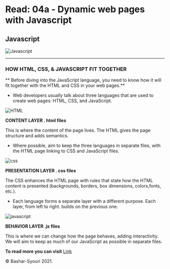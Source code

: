 # Read: 04a - Dynamic web pages with Javascript 


## Javascript




![Javascript](https://cdn.neow.in/news/images/uploaded/2018/12/1544525547_javascript_jquery_story.jpg) 



--------------------------------

### HOW HTML, CSS, & JAVASCRIPT FIT TOGETHER

** Before diving into the JavaScript language, you need to know how it will fit together with the HTML and CSS in your web pages.**

- Web developers usually talk about three languages that are used to create web pages: HTML, CSS, and JavaScript. 

![HTML](https://cdn.mos.cms.futurecdn.net/hFm4iWXhbw4c4rdcMH8tUD.jpg)

**CONTENT LAYER . html files**

This is where the content of the page lives. The HTML gives the page structure and adds semantics. 

- Where possible,  aim to keep the three languages in separate files, with the HTML page linking to CSS and JavaScript files.

![css](https://kariselovuo.pro/ksprov1/wp-content/uploads/2018/02/css-logo.png)

**PRESENTATION LAYER . css files** 

The CSS enhances the HTML page with rules that state how the HTML content is presented (backgrounds, borders, box dimensions, colors,fonts, etc.).


- Each language forms a separate layer with a different purpose. 
Each layer, from left to right. builds on the previous one. 

![javascript](https://4.bp.blogspot.com/-lcPNcYiA7XQ/XD-eVaDwEJI/AAAAAAAAMC8/hhSFyBr9gGkmiPMlZcGcgcrBCTzGzVjWgCLcBGAs/s1600/%25D9%2584%25D8%25BA%25D8%25A9%2B%25D8%25AC%25D8%25A7%25D9%2581%25D8%25A7%2B%25D8%25B3%25D9%2583%25D8%25B1%25D9%258A%25D8%25A8%25D8%25AA%2BJavaScript.jpg)

**BEHAVIOR LAYER .js files**

This is where we can change how the page behaves, adding interactivity. We will aim to keep as much of our JavaScript as possible in separate files.


**To read more you can visit**
 [Link](https://slack-files.com/files-pri-safe/TNGRRLUMA-F01TTSXQT5M/javascript_and_jquery_interactive_jon_du.pdf?c=1618423692-21b29523d81fd117)

 &copy; Bashar-Syouri 2021.